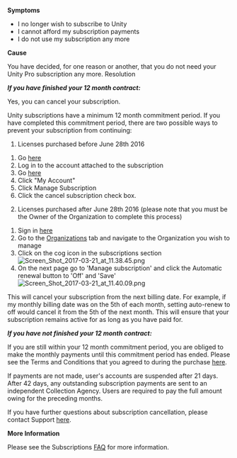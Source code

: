 

**Symptoms**


- I no longer wish to subscribe to Unity
- I cannot afford my subscription payments
- I do not use my subscription any more



**Cause**



You have decided, for one reason or another, that you do not need your Unity Pro subscription any more.   Resolution



***If you have finished your 12 month contract:***



Yes, you can cancel your subscription.



Unity subscriptions have a minimum 12 month commitment period. If you have completed this commitment period, there are two possible ways to prevent your subscription from continuing:



1) Licenses purchased before June 28th 2016


1. Go [here](https://accounts.unity3d.com/sign-in)
2. Log in to the account attached to the subscription
3. Go [here](https://store.unity3d.com/)
4. Click "My Account"
5. Click Manage Subscription
6. Click the cancel subscription check box.



2) Licenses purchased after June 28th 2016 (please note that you must be the Owner of the Organization to complete this process)


1. Sign in [here](https://id.unity.com/)
2. Go to the [Organizations](https://id.unity.com/organizations/) tab and navigate to the Organization you wish to manage
3. Click on the cog icon in the subscriptions section ![Screen_Shot_2017-03-21_at_11.38.45.png](/hc/article_attachments/115004142306/Screen_Shot_2017-03-21_at_11.38.45.png)
4. On the next page go to 'Manage subscription' and click the Automatic renewal button to 'Off' and 'Save'![Screen_Shot_2017-03-21_at_11.40.09.png](/hc/article_attachments/115004089803/Screen_Shot_2017-03-21_at_11.40.09.png)



This will cancel your subscription from the next billing date. For example, if my monthly billing date was on the 5th of each month, setting auto-renew to off would cancel it from the 5th of the next month. This will ensure that your subscription remains active for as long as you have paid for.



***If you have not finished your 12 month contract:***



If you are still within your 12 month commitment period, you are obliged to make the monthly payments until this commitment period has ended. Please see the Terms and Conditions that you agreed to during the purchase [here](https://store.unity3d.com/products/subscription-terms).



If payments are not made, user's accounts are suspended after 21 days. After 42 days, any outstanding subscription payments are sent to an independent Collection Agency. Users are required to pay the full amount owing for the preceding months.



If you have further questions about subscription cancellation, please contact Support [here](/hc/en-us/requests/new).



**More Information**



Please see the Subscriptions [FAQ](https://store.unity3d.com/products/subscription-terms) for more information.






